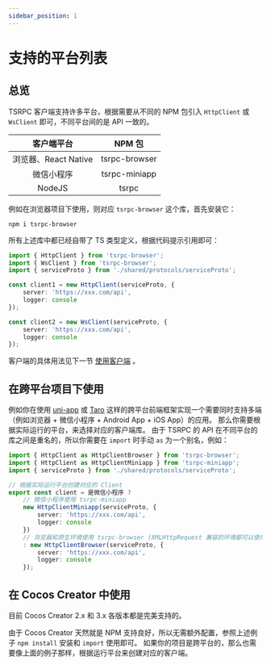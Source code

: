 ```yaml
---
sidebar_position: 1
---
```


# 支持的平台列表

## 总览

TSRPC 客户端支持许多平台，根据需要从不同的 NPM 包引入 `HttpClient` 或 `WsClient` 即可，不同平台间的是 API 一致的。

| 客户端平台 | NPM 包 |
| :-: | :-: |
| 浏览器、React Native | tsrpc-browser |
| 微信小程序 | tsrpc-miniapp |
| NodeJS | tsrpc |

例如在浏览器项目下使用，则对应 `tsrpc-browser` 这个库，首先安装它：

```shell
npm i tsrpc-browser
```

所有上述库中都已经自带了 TS 类型定义，根据代码提示引用即可：

```ts
import { HttpClient } from 'tsrpc-browser';
import { WsClient } from 'tsrpc-browser';
import { serviceProto } from './shared/protocols/serviceProto';

const client1 = new HttpClient(serviceProto, {
    server: 'https://xxx.com/api',
    logger: console
});

const client2 = new WsClient(serviceProto, {
    server: 'https://xxx.com/api',
    logger: console
});
```

客户端的具体用法见下一节 [使用客户端](use-client) 。

## 在跨平台项目下使用

例如你在使用 [uni-app](https://uniapp.dcloud.io/) 或 [Taro](https://taro.aotu.io/) 这样的跨平台前端框架实现一个需要同时支持多端（例如浏览器 + 微信小程序 + Android App + iOS App）的应用。
那么你需要根据实际运行的平台，来选择对应的客户端库。
由于 TSRPC 的 API 在不同平台的库之间是重名的，所以你需要在 `import` 时手动 `as` 为一个别名，例如：

```ts
import { HttpClient as HttpClientBrowser } from 'tsrpc-browser';
import { HttpClient as HttpClientMiniapp } from 'tsrpc-miniapp';
import { serviceProto } from './shared/protocols/serviceProto';

// 根据实际运行平台创建对应的 Client
export const client = 是微信小程序 ?
    // 微信小程序使用 tsrpc-miniapp
    new HttpClientMiniapp(serviceProto, {
        server: 'https://xxx.com/api',
        logger: console
    })
    // 浏览器和原生环境使用 tsrpc-browser (XMLHttpRequest 兼容的环境都可以使用 tsrpc-browser)
    : new HttpClientBrowser(serviceProto, {
        server: 'https://xxx.com/api',
        logger: console
    });
```

## 在 Cocos Creator 中使用

目前 Cocos Creator 2.x 和 3.x 各版本都是完美支持的。

由于 Cocos Creator 天然就是 NPM 支持良好，所以无需额外配置，参照上述例子 `npm install` 安装和 `import` 使用即可。
如果你的项目是跨平台的，那么也需要像上面的例子那样，根据运行平台来创建对应的客户端。